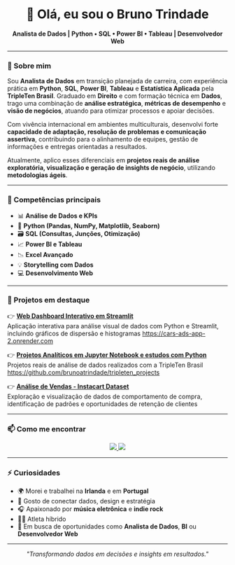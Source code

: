 
<h1 align="center">👋 Olá, eu sou o Bruno Trindade</h1>

<p align="center">
  <strong>Analista de Dados | Python • SQL • Power BI • Tableau | Desenvolvedor Web</strong><br>

</p>

---

### 🚀 Sobre mim

Sou **Analista de Dados** em transição planejada de carreira, com experiência prática em **Python**, **SQL**, **Power BI**, **Tableau** e **Estatística Aplicada** pela **TripleTen Brasil**. Graduado em **Direito** e com formação técnica em **Dados**, trago uma combinação de **análise estratégica**, **métricas de desempenho** e **visão de negócios**, atuando para otimizar processos e apoiar decisões.

Com vivência internacional em ambientes multiculturais, desenvolvi forte **capacidade de adaptação, resolução de problemas e comunicação assertiva**, contribuindo para o alinhamento de equipes, gestão de informações e entregas orientadas a resultados.

Atualmente, aplico esses diferenciais em **projetos reais de análise exploratória, visualização e geração de insights de negócio**, utilizando **metodologias ágeis**.

---

### 🧠 Competências principais

- 📊 **Análise de Dados e KPIs**
- 🐍 **Python (Pandas, NumPy, Matplotlib, Seaborn)**
- 🗃️ **SQL (Consultas, Junções, Otimização)**
- 📈 **Power BI e Tableau**
- 📉 **Excel Avançado**
- 💡 **Storytelling com Dados**
- 💻 **Desenvolvimento Web**

---

### 📂 Projetos em destaque

👉 [**Web Dashboard Interativo em Streamlit**](#)  
Aplicação interativa para análise visual de dados com Python e Streamlit, incluindo gráficos de dispersão e histogramas
https://cars-ads-app-2.onrender.com

👉 [**Projetos Analíticos em Jupyter Notebook e estudos com Python**](#)
Projetos reais de análise de dados realizados com a TripleTen Brasil
https://github.com/brunoatrindade/tripleten_projects   

👉 [**Análise de Vendas - Instacart Dataset**](#)  
Exploração e visualização de dados de comportamento de compra, identificação de padrões e oportunidades de retenção de clientes

---

### 📫 Como me encontrar

<p align="center">
  <a href="https://www.linkedin.com/in/brunoatrindade" target="_blank">
    <img src="https://img.shields.io/badge/-Bruno%20Trindade-blue?style=for-the-badge&logo=Linkedin&logoColor=white"/>
  </a>
  <a href="https://github.com/brunoatrindade">
    <img src="https://img.shields.io/badge/-brunoatrindade-black?style=for-the-badge&logo=github&logoColor=white"/>
  </a>
</p>

---

### ⚡ Curiosidades

- 🌍 Morei e trabalhei na **Irlanda** e em **Portugal**
- 🧩 Gosto de conectar dados, design e estratégia
- 🎧 Apaixonado por **música eletrônica** e **indie rock**
- 🏋️‍♀️ Atleta híbrido 
- 🚀 Em busca de oportunidades como **Analista de Dados**, **BI** ou **Desenvolvedor Web**
  

---

<p align="center">
  <em>"Transformando dados em decisões e insights em resultados."</em>
</p>



